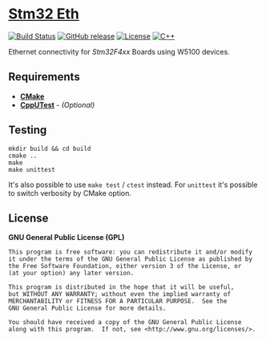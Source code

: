 # [Stm32 Eth](https://github.com/offa/stm32-eth)

[![Build Status](https://travis-ci.org/offa/stm32-eth.svg?branch=master)](https://travis-ci.org/offa/stm32-eth)
[![GitHub release](https://img.shields.io/github/release/offa/stm32-eth.svg)](https://github.com/offa/stm32-eth/releases)
[![License](https://img.shields.io/badge/license-GPLv3-yellow.svg)](LICENSE)
[![C++](https://img.shields.io/badge/c++-14-green.svg)](http://www.open-std.org/jtc1/sc22/wg21/)

Ethernet connectivity for *Stm32F4xx* Boards using W5100 devices.


## Requirements

 - [**CMake**](http://www.cmake.org/)
 - [**CppUTest**](https://github.com/cpputest/cpputest) - *(Optional)*


## Testing

```
mkdir build && cd build
cmake ..
make
make unittest
```

It's also possible to use `make test` / `ctest` instead. For `unittest` it's possible to switch verbosity by CMake option.


## License

**GNU General Public License (GPL)**

    This program is free software: you can redistribute it and/or modify
    it under the terms of the GNU General Public License as published by
    the Free Software Foundation, either version 3 of the License, or
    (at your option) any later version.

    This program is distributed in the hope that it will be useful,
    but WITHOUT ANY WARRANTY; without even the implied warranty of
    MERCHANTABILITY or FITNESS FOR A PARTICULAR PURPOSE.  See the
    GNU General Public License for more details.

    You should have received a copy of the GNU General Public License
    along with this program.  If not, see <http://www.gnu.org/licenses/>.

